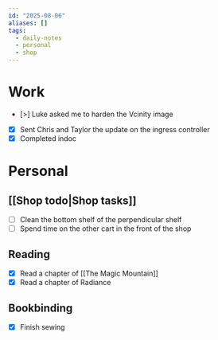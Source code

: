 ```yaml
---
id: "2025-08-06"
aliases: []
tags:
  - daily-notes
  - personal
  - shop
---
```


# Work

- [>] Luke asked me to harden the Vcinity image
- [x] Sent Chris and Taylor the update on the ingress controller
- [x] Completed indoc

# Personal

## [[Shop todo|Shop tasks]]
- [ ] Clean the bottom shelf of the perpendicular shelf
- [ ] Spend time on the other cart in the front of the shop

## Reading
- [x] Read a chapter of [[The Magic Mountain]]
- [x] Read a chapter of Radiance

## Bookbinding
- [x] Finish sewing
